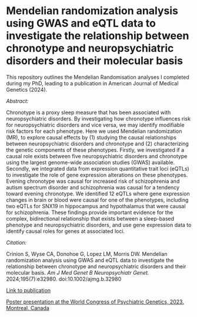 # Mendelian randomization analysis using GWAS and eQTL data to investigate the relationship between chronotype and neuropsychiatric disorders and their molecular basis

This repository outlines the Mendelian Randomisation analyses I completed during my PhD, leading to a publication in American Journal of Medical Genetics (2024). 

*Abstract:*

Chronotype is a proxy sleep measure that has been associated with neuropsychiatric disorders. By investigating how chronotype influences risk for neuropsychiatric disorders and vice versa, we may identify modifiable risk factors for each phenotype. Here we used Mendelian randomization (MR), to explore causal effects by (1) studying the causal relationships between neuropsychiatric disorders and chronotype and (2) characterizing the genetic components of these phenotypes. Firstly, we investigated if a causal role exists between five neuropsychiatric disorders and chronotype using the largest genome-wide association studies (GWAS) available. Secondly, we integrated data from expression quantitative trait loci (eQTLs) to investigate the role of gene expression alterations on these phenotypes. Evening chronotype was causal for increased risk of schizophrenia and autism spectrum disorder and schizophrenia was causal for a tendency toward evening chronotype. We identified 12 eQTLs where gene expression changes in brain or blood were causal for one of the phenotypes, including two eQTLs for SNX19 in hippocampus and hypothalamus that were causal for schizophrenia. These findings provide important evidence for the complex, bidirectional relationship that exists between a sleep-based phenotype and neuropsychiatric disorders, and use gene expression data to identify causal roles for genes at associated loci.

*Citation:*

Crinion S, Wyse CA, Donohoe G, Lopez LM, Morris DW. Mendelian randomization analysis using GWAS and eQTL data to investigate the relationship between chronotype and neuropsychiatric disorders and their molecular basis. *Am J Med Genet B Neuropsychiatr Genet.* 2024;195(7):e32980. doi:10.1002/ajmg.b.32980

[Link to publication](https://pubmed.ncbi.nlm.nih.gov/38549512/)

[Poster presentation at the World Congress of Psychiatric Genetics, 2023. Montreal, Canada](media/WCPG_2023.pdf)
